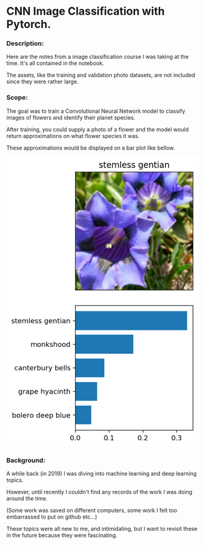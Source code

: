 # CNN Image Classification with Pytorch.

### Description:

Here are the notes from a image classification course I was taking at the time. It's all contained in the notebook.

The assets, like the training and validation photo datasets, are not included since they were rather large.

### Scope:

The goal was to train a Convolutional Neural Network model to classify images of flowers and identify their planet species.

After training, you could supply a photo of a flower and the model would return approximations on what flower species it was.

These approximations would be displayed on a bar plot like bellow.

![Bar Plot Example](bar_plot_example.png 'Example')

### Background:

A while back (in 2019) I was diving into machine learning and deep learning topics.

However, until recently I couldn't find any records of the work I was doing around the time.

(Some work was saved on different computers, some work I felt too embarrassed to put on github etc...)

These topics were all new to me, and intimidating, but I want to revisit these in the future because they were fascinating.
